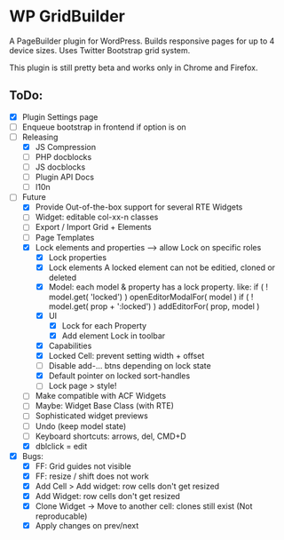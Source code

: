 WP GridBuilder
===============

A PageBuilder plugin for WordPress. Builds responsive pages for up to 4 device sizes.
Uses Twitter Bootstrap grid system.

This plugin is still pretty beta and works only in Chrome and Firefox.


ToDo:
-----
 - [x] Plugin Settings page
 - [ ] Enqueue bootstrap in frontend if option is on
 - [ ] Releasing
	- [x] JS Compression
	- [ ] PHP docblocks
	- [ ] JS docblocks
	- [ ] Plugin API Docs
	- [ ] l10n
 - [ ] Future
	- [x] Provide Out-of-the-box support for several RTE Widgets
	- [ ] Widget: editable col-xx-n classes
	- [ ] Export / Import Grid + Elements
	- [ ] Page Templates
	- [x] Lock elements and properties --> allow Lock on specific roles
		- [x] Lock properties
		- [x] Lock elements
			A locked element can not be editied, cloned or deleted
		- [x] Model: each model & property has a lock property. like: 
				if ( ! model.get( 'locked') ) openEditorModalFor( model )
				if ( ! model.get( prop + ':locked') ) addEditorFor( prop, model )
		- [x] UI
			- [x] Lock for each Property
			- [x] Add element Lock in toolbar
		- [x] Capabilities
		- [x] Locked Cell: prevent setting width + offset
		- [ ] Disable add-... btns depending on lock state
		- [x] Default pointer on locked sort-handles
		- [ ] Lock page > style!
	- [ ] Make compatible with ACF Widgets 
	- [ ] Maybe: Widget Base Class (with RTE)
	- [ ] Sophisticated widget previews
	- [ ] Undo (keep model state)	
	- [ ] Keyboard shortcuts: arrows, del, CMD+D
	- [x] dblclick = edit
 - [x] Bugs:
	- [x] FF: Grid guides not visible
 	- [x] FF: resize / shift does not work
	- [x] Add Cell > Add widget: row cells don't get resized
	- [x] Add Widget: row cells don't get resized
	- [x] Clone Widget -> Move to another cell: clones still exist (Not reproducable)
	- [x] Apply changes on prev/next

